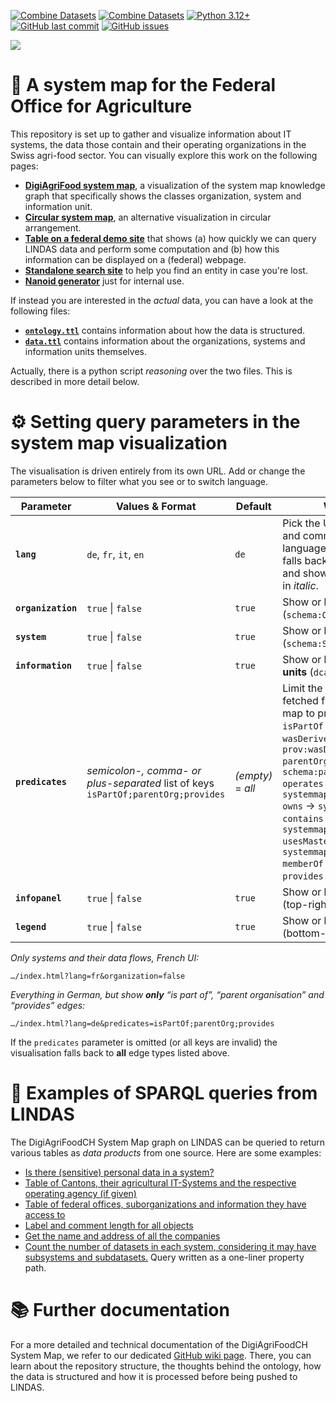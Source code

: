 [![Combine Datasets](https://github.com/blw-ofag-ufag/system-map/actions/workflows/graph-processing-and-deployment.yml/badge.svg)](https://github.com/blw-ofag-ufag/metadata/actions/workflows/combine-datasets.yml)
[![Combine Datasets](https://github.com/blw-ofag-ufag/system-map/actions/workflows/graph-validation.yml/badge.svg)](https://github.com/blw-ofag-ufag/metadata/actions/workflows/graph-validation.yml)
[![Python 3.12+](https://img.shields.io/badge/Python-3.12%2B-blue.svg)](https://www.python.org/downloads/)
[![GitHub last commit](https://img.shields.io/github/last-commit/blw-ofag-ufag/metadata.svg)](https://github.com/blw-ofag-ufag/metadata/commits)
[![GitHub issues](https://img.shields.io/github/issues/blw-ofag-ufag/metadata.svg)](https://github.com/blw-ofag-ufag/metadata/issues)

<kbd>
  <a href="https://blw-ofag-ufag.github.io/system-map/index.html" target="_blank"><img src="https://github.com/user-attachments/assets/87d303c3-ed30-42af-888d-aa8abc307da7" /></a>
</kbd>

# 🧭 A system map for the Federal Office for Agriculture

This repository is set up to gather and visualize information about IT systems, the data those contain and their operating organizations in the Swiss agri-food sector.
You can visually explore this work on the following pages:

- [**DigiAgriFood system map**](https://blw-ofag-ufag.github.io/system-map/index.html?lang=de), a visualization of the system map knowledge graph that specifically shows the classes organization, system and information unit.
- [**Circular system map**](https://blw-ofag-ufag.github.io/system-map/varia/circle), an alternative visualization in circular arrangement.
- [**Table on a federal demo site**](https://blw-ofag-ufag.github.io/system-map/varia/table/) that shows (a) how quickly we can query LINDAS data and perform some computation and (b) how this information can be displayed on a (federal) webpage.
- [**Standalone search site**](https://blw-ofag-ufag.github.io/system-map/varia/search) to help you find an entity in case you're lost.
- [**Nanoid generator**](https://blw-ofag-ufag.github.io/system-map/varia/nanoid) just for internal use.

If instead you are interested in the *actual* data, you can have a look at the following files:

- [**`ontology.ttl`**](https://github.com/blw-ofag-ufag/system-map/blob/main/rdf/ontology.ttl) contains information about how the data is structured.
- [**`data.ttl`**](https://github.com/blw-ofag-ufag/system-map/blob/main/rdf/data.ttl) contains information about the organizations, systems and information units themselves.

Actually, there is a python script *reasoning* over the two files. This is described in more detail below.

# ⚙️ Setting query parameters in the system map visualization

The visualisation is driven entirely from its own URL.
Add or change the parameters below to filter what you see or to switch language.

| Parameter          | Values & Format                                                                      | Default           | What it does                                                                                                                                                                                                                                                                                                                                                                                                                                       |
| ------------------ | ------------------------------------------------------------------------------------ | ----------------- | -------------------------------------------------------------------------------------------------------------------------------------------------------------------------------------------------------------------------------------------------------------------------------------------------------------------------------------------------------------------------------------------------------------------------------------------------- |
| **`lang`**         | `de`, `fr`, `it`, `en`                                                               | `de`              | Pick the UI language for labels and comments. If the chosen language is missing, the app falls back to **en → de → fr → it** and shows the fall-back text in *italic*.                                                                                                                                                                                                                                                                             |
| **`organization`** | `true` \| `false`                                                                    | `true`            | Show or hide **organisations** (`schema:Organization`).                                                                                                                                                                                                                                                                                                                                                                                            |
| **`system`**       | `true` \| `false`                                                                    | `true`            | Show or hide **IT systems** (`schema:SoftwareApplication`).                                                                                                                                                                                                                                                                                                                                                                                        |
| **`information`**  | `true` \| `false`                                                                    | `true`            | Show or hide **information units** (`dcat:Dataset`).                                                                                                                                                                                                                                                                                                                                                                                               |
| **`predicates`**   | *semicolon-, comma- or plus-separated* list of keys<br>`isPartOf;parentOrg;provides` | *(empty)* = *all* | Limit the **edge types** that are fetched from LINDAS. Keys map to properties as follows:<br>`isPartOf` → `dcterms:isPartOf`<br>`wasDerivedFrom` → `prov:wasDerivedFrom`<br>`parentOrg` → `schema:parentOrganization`<br>`operates` → `systemmap:operates`<br>`owns` → `systemmap:owns`<br>`contains` → `systemmap:contains`<br>`usesMasterData` → `systemmap:usesMasterData`<br>`memberOf` → `schema:memberOf`<br>`provides` → `service:provides` |
| **`infopanel`**    | `true` \| `false`                                                                    | `true`            | Show or hide the info-panel (top-right).                                                                                                                                                                                                                                                                                                                                                                                                           |
| **`legend`**       | `true` \| `false`                                                                    | `true`            | Show or hide the legend (bottom-left).                                                                                                                                                                                                                                                                                                                                                                                                             |

*Only systems and their data flows, French UI:*

```
…/index.html?lang=fr&organization=false
```

*Everything in German, but show **only** “is part of”, “parent organisation” and “provides” edges:*

```
…/index.html?lang=de&predicates=isPartOf;parentOrg;provides
```

If the `predicates` parameter is omitted (or all keys are invalid) the
visualisation falls back to **all** edge types listed above.

# 🔎 Examples of SPARQL queries from LINDAS

The DigiAgriFoodCH System Map graph on LINDAS can be queried to return various tables as *data products* from one source. Here are some examples:

- [Is there (sensitive) personal data in a system?](https://s.zazuko.com/2xyqSxz)
- [Table of Cantons, their agricultural IT-Systems and the respective operating agency (if given)](https://s.zazuko.com/2vz9Y8X)
- [Table of federal offices, suborganizations and information they have access to](https://s.zazuko.com/2Upq8Qj)
- [Label and comment length for all objects](https://s.zazuko.com/2aYzkVt)
- [Get the name and address of all the companies](https://s.zazuko.com/3jQpKD3)
- [Count the number of datasets in each system, considering it may have subsystems and subdatasets.](https://s.zazuko.com/2rW3HSS) Query written as a one-liner property path.

# 📚 Further documentation

For a more detailed and technical documentation of the DigiAgriFoodCH System Map, we refer to our dedicated [GitHub wiki page](https://github.com/blw-ofag-ufag/system-map/wiki). There, you can learn about the repository structure, the thoughts behind the ontology, how the data is structured and how it is processed before being pushed to LINDAS.
